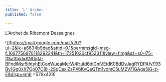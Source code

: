 ```yaml
---
title: 'L''Archer '
published: false

---
```

L'Archet  de Ribemont Dessaignes

![](https://mail.google.com/mail/u/0?ui=2&ik=a6634b9dad&attid=0.1&permmsgid=msg-f:1667756970118292241&th=17251020cf952311&view=fimg&sz=s0-l75-ft&attbid=ANGjdJ-BFndiMsr5jhtyhEtConWueaMerW4HuId6diGmVEtdK08dDvJagRYDPAfvT93Bv1Gg0xX7Op07C8Ii-2SqDexiZsPX6KvQeQTm1vomC5uM2VFlGAge5iG-z-E&disp=emb =576x429)